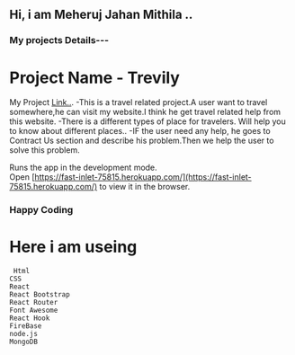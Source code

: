 ## Hi, i am Meheruj Jahan Mithila ..

### My projects Details---

# Project Name - Trevily

My Project [Link..](https://loving-newton-fb41a1.netlify.app).
-This is a travel related project.A user want to travel somewhere,he can visit my website.I think he get travel related help from this website.
-There is a different types of place for travelers. Will help you to know about different places..
-IF the user need any help, he goes to Contract Us section and describe his problem.Then we help the user to solve this problem.

Runs the app in the development mode.\
Open [https://fast-inlet-75815.herokuapp.com/](https://fast-inlet-75815.herokuapp.com/) to view it in the browser.

### Happy Coding

# Here i am useing

     Html
    CSS
    React
    React Bootstrap
    React Router
    Font Awesome
    React Hook
    FireBase
    node.js
    MongoDB
